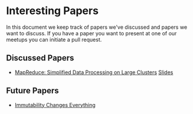 # Interesting Papers

In this document we keep track of papers we've discussed and papers we want to discuss.
If you have a paper you want to present at one of our meetups you can initiate a pull request.

## Discussed Papers

- [MapReduce: Simplified Data Processing on Large Clusters](https://research.google.com/archive/mapreduce.html) [Slides](https://github.com/papers-we-love/leuven/blob/master/meetups/2017-05-03-kickoff-and-mapreduce/mapreduce/presentation.pdf)

## Future Papers

- [Immutability Changes Everything](http://cidrdb.org/cidr2015/Papers/CIDR15_Paper16.pdf)
